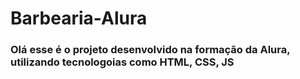 # Barbearia-Alura

### Olá esse é o projeto desenvolvido na formação da Alura, utilizando tecnologoias como HTML, CSS, JS 
